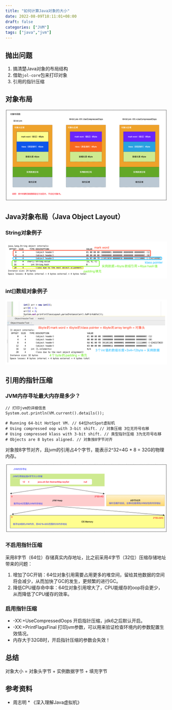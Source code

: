 ```yaml
---
title: "如何计算Java对象的大小"
date: 2022-08-09T18:11:01+08:00
draft: false
categories: ["JVM"]
tags: ["java","jvm"]
---
```


## 抛出问题
1. 搞清楚Java对象的布局结构
2. 借助`jol-core`包来打印对象
3. 引用的指针压缩

## 对象布局
![](/mb/images/jvm2/object/01.png)

## Java对象布局（Java Object Layout）
### String对象例子
![](/mb/images/jvm2/object-size/02.png)

### int[]数组对象例子
![](/mb/images/jvm2/object-size/03.png)

## 引用的指针压缩
### JVM内存寻址最大内存是多少？
~~~
// 打印jvm的详细信息
System.out.println(VM.current().details());
~~~
```
# Running 64-bit HotSpot VM. // 64位hotSpot虚拟机
# Using compressed oop with 3-bit shift. // 对象压缩 3位无符号右移
# Using compressed klass with 3-bit shift. // 类型指针压缩 3为无符号右移
# Objects are 8 bytes aligned. // 对象按8字节对齐
```
对象按8字节对齐，且jvm的引用占4个字节，能表示2^32=4G * 8 = 32G的物理内存。

![](/mb/images/jvm2/object-size/04.png)

### 不启用指针压缩
采用8字节（64位）存储真实内存地址，比之前采用4字节（32位）压缩存储地址带来的问题：
1. 增加了GC开销：64位对象引用需要占用更多的堆空间，留给其他数据的空间将会减少，从而加快了GC的发生，更频繁的进行GC。
2. 降低CPU缓存命中率：64位对象引用增大了，CPU能缓存的oop将会更少，从而降低了CPU缓存的效率。

### 启用指针压缩
* -XX:+UseCompressedOops 开启指针压缩，jdk6之后默认开启。
* -XX:+PrintFlagsFinal 打印jvm参数，可以用来验证检查环境内的参数配置生效情况。
* 内存大于32GB时，开启指针压缩的参数会失效！

## 总结
对象大小 = 对象头字节 + 实例数据字节 + 填充字节

## 参考资料
* 周志明 * 《深入理解Java虚拟机》
